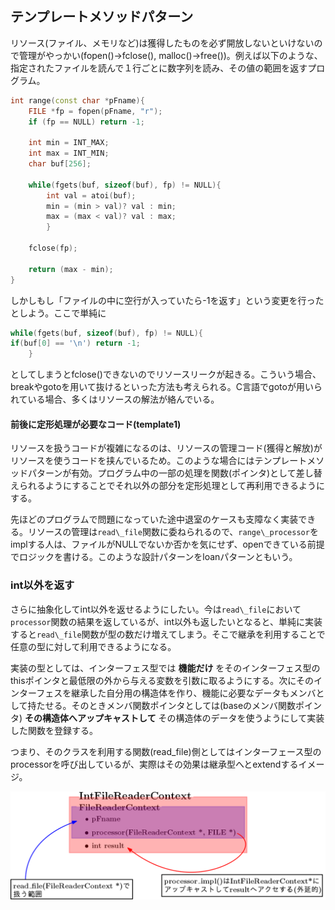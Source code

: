 ## テンプレートメソッドパターン

リソース(ファイル、メモリなど)は獲得したものを必ず開放しないといけないので管理がやっかい(fopen()->fclose(), malloc()->free())。例えば以下のような、指定されたファイルを読んで１行ごとに数字列を読み、その値の範囲を返すプログラム。

```cpp
int range(const char *pFname){
    FILE *fp = fopen(pFname, "r");
    if (fp == NULL) return -1;
    
    int min = INT_MAX;
    int max = INT_MIN;
    char buf[256];
    
    while(fgets(buf, sizeof(buf), fp) != NULL){
        int val = atoi(buf);
        min = (min > val)? val : min;
        max = (max < val)? val : max;
        }
        
    fclose(fp);
    
    return (max - min);
}
```

しかしもし「ファイルの中に空行が入っていたら-1を返す」という変更を行ったとしよう。ここで単純に

```cpp
while(fgets(buf, sizeof(buf), fp) != NULL){
if(buf[0] == '\n') return -1;
    }
```

としてしまうとfclose()できないのでリソースリークが起きる。こういう場合、breakやgotoを用いて抜けるといった方法も考えられる。C言語でgotoが用いられている場合、多くはリソースの解法が絡んでいる。

#### 前後に定形処理が必要なコード(template1)

リソースを扱うコードが複雑になるのは、リソースの管理コード(獲得と解放)がリソースを使うコードを挟んでいるため。このような場合にはテンプレートメソッドパターンが有効。プログラム中の一部の処理を関数(ポインタ)として差し替えられるようにすることでそれ以外の部分を定形処理として再利用できるようにする。

先ほどのプログラムで問題になっていた途中退室のケースも支障なく実装できる。リソースの管理は`read\_file`関数に委ねられるので、`range\_processor`をimplする人は、ファイルがNULLでないか否かを気にせず、openできている前提でロジックを書ける。このような設計パターンをloanパターンともいう。

### int以外を返す

さらに抽象化してint以外を返せるようにしたい。今は`read\_file`において`processor`関数の結果を返しているが、int以外も返したいとなると、単純に実装すると`read\_file`関数が型の数だけ増えてしまう。そこで継承を利用することで任意の型に対して利用できるようになる。

実装の型としては、インターフェス型では **機能だけ** をそのインターフェス型のthisポインタと最低限の外から与える変数を引数に取るようにする。次にそのインターフェスを継承した自分用の構造体を作り、機能に必要なデータもメンバとして持たせる。そのときメンバ関数ポインタとしては(baseのメンバ関数ポインタ) **その構造体へアップキャストして** その構造体のデータを使うようにして実装した関数を登録する。

つまり、そのクラスを利用する関数(read\_file)側としてはインターフェース型のprocessorを呼び出しているが、実際はその効果は継承型へとextendするイメージ。

![figure1](images/figure1.png)
